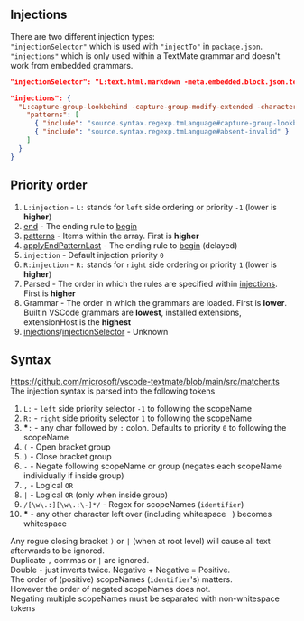 ## Injections

There are two different injection types:  
`"injectionSelector"` which is used with `"injectTo"` in `package.json`.  
`"injections"` which is only used within a TextMate grammar and doesn't work from embedded grammars.  

```json textmate
"injectionSelector": "L:text.html.markdown -meta.embedded.block.json.textmate"

"injections": {
  "L:capture-group-lookbehind -capture-group-modify-extended -character-class -comment": {
    "patterns": [
      { "include": "source.syntax.regexp.tmLanguage#capture-group-lookbehind-invalid" },
      { "include": "source.syntax.regexp.tmLanguage#absent-invalid" }
    ]
  }
}
```


## Priority order

1. `L:injection` - `L:` stands for `left` side ordering or priority `-1` (lower is **higher**)
2. [end](rules.md#end) - The ending rule to [begin](rules.md#begin)
3. [patterns](rules.md#patterns) - Items within the array. First is **higher**
4. [applyEndPatternLast](rules.md#applyEndPatternLast) - The ending rule to [begin](rules.md#begin) (delayed)
5. `injection` - Default injection priority `0`
6. `R:injection` - `R:` stands for `right` side ordering or priority `1` (lower is **higher**)
7. Parsed - The order in which the rules are specified within [injections](rules.md#injections). First is **higher**
8. Grammar - The order in which the grammars are loaded. First is **lower**. Builtin VSCode grammars are **lowest**, installed extensions, extensionHost is the **highest**
9. [injections](rules.md#injections)/[injectionSelector](rules.md#injectionSelector) - Unknown


## Syntax
https://github.com/microsoft/vscode-textmate/blob/main/src/matcher.ts  
The injection syntax is parsed into the following tokens

1. `L:` - `left` side priority selector `-1` to following the scopeName
1. `R:` - `right` side priority selector `1` to following the scopeName
1. __*__`:` - any char followed by `:` colon. Defaults to priority `0` to following the scopeName
1. `(` - Open bracket group
1. `)` - Close bracket group
1. `-` - Negate following scopeName or group (negates each scopeName individually if inside group)
1. `,` - Logical `OR`
1. `|` - Logical `OR` (only when inside group)
1. `/[\w\.:][\w\.:\-]*/` - Regex for scopeNames (`identifier`)
1. __*__ - any other character left over (including whitespace ` `) becomes whitespace

Any rogue closing bracket `)` or `|` (when at root level) will cause all text afterwards to be ignored.  
Duplicate `,` commas or `|` are ignored.  
Double `-` just inverts twice. Negative + Negative = Positive.  
The order of (positive) scopeNames (`identifier`'s) matters.  
However the order of negated scopeNames does not.  
Negating multiple scopeNames must be separated with non-whitespace tokens